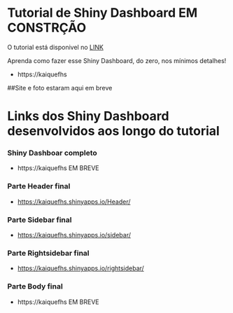 # Tutorial de Shiny Dashboard EM CONSTRÇÃO

O tutorial está disponivel no [LINK](https://kaique-fhs.github.io/Tutorial-Shiny-Dashboard/)

Aprenda como fazer esse Shiny Dashboard, do zero, nos mínimos detalhes!
- https://kaiquefhs

##Site e foto estaram aqui em breve

# Links dos Shiny Dashboard desenvolvidos aos longo do tutorial

### Shiny Dashboar completo
- https://kaiquefhs EM BREVE

### Parte Header final
- https://kaiquefhs.shinyapps.io/Header/

### Parte Sidebar final
- https://kaiquefhs.shinyapps.io/sidebar/

### Parte Rightsidebar final
- https://kaiquefhs.shinyapps.io/rightsidebar/

### Parte Body final
- https://kaiquefhs EM BREVE

